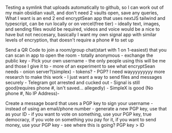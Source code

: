 Testing a symlink that uploads automatically to github, so I can work out of my main obsidian vault, and don't need 2 vaults open, save any queries, 
What I want is an end 2 end encryptSean app that uses nextJS tailwind and typescript, can be run locally or on vercel(free tier) - ideally text, images, and sending files would be required, videos and voice would be a nice to have but not neccesary, basically I want my own signal app with similar levels of encryption, that doesn't require a phone # to set up

Send a QR Code to join a room/group chat(start with 1 on 1-easiest) that you can scan in app to open the room - totally anonymous - exchange the public key - Pick your own username - the only people using this will be me and those I give it to - more of an experiment to see what encryptSean needs - onion server?(simplex) - tokens? - 
PGP? I need wayyyyyyyyy more research to make this work - I just want a way to send files and messages securely - Telegram got arrested and cucked out - Signal is still good(requires phone #, isn't saved... allegedly) - SimpleX is good (No phone #, No IP Address)- 

Create a message board that uses a PGP key to sign your username - instead of using an email/phone number - generate a new PGP key, use that as your ID - if you want to vote on something, use your PGP key, true democracy, if you vote on something you pay for it, if you want to send money, use your PGP key - see where this is going? PGP key > ID 